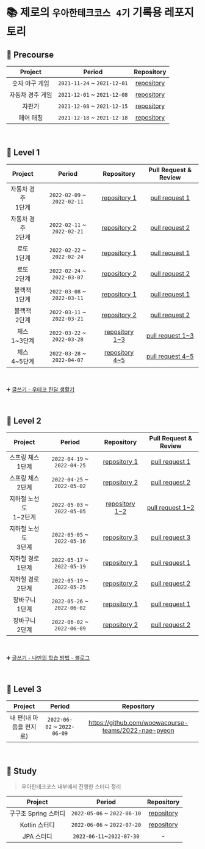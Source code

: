 # 📚 제로의 `우아한테크코스 4기` 기록용 레포지토리

## 📕 Precourse

| Project | Period | Repository |
|:-----:|:-----:|:-----:|
|숫자 야구 게임|`2021-11-24` ~ `2021-12-01`|[repository](https://github.com/asebn1/java-baseball-precourse/tree/asebn1)|
|자동차 경주 게임|`2021-12-01` ~ `2021-12-08`|[repository](https://github.com/asebn1/java-racingcar-precourse/tree/asebn1)|
|자판기|`2021-12-08` ~ `2021-12-15`|[repository](https://github.com/asebn1/java-vendingmachine-precourse/tree/asebn1)|
|페어 매칭|`2021-12-18` ~ `2021-12-18`|[repository](https://github.com/asebn1/java-pairmatching-precourse/tree/asebn1)|

<br/>

## 📙 Level 1

| Project | Period | Repository | Pull Request & Review |
|:-----:|:-----:|:---:|:---:|
|자동차 경주 <br> 1단계|`2022-02-09` ~ `2022-02-11`|[repository 1](https://github.com/asebn1/java-racingcar/commits/asebn1)|[pull request 1](https://github.com/woowacourse/java-racingcar/pull/268)|
|자동차 경주 <br> 2단계|`2022-02-11` ~ `2022-02-21`|[repository 2](https://github.com/asebn1/java-racingcar/tree/step2)|[pull request 2](https://github.com/woowacourse/java-racingcar/pull/374)|
|로또 <br> 1단계|`2022-02-22` ~ `2022-02-24`|[repository 1](https://github.com/asebn1/java-lotto/tree/step1)|[pull request 1](https://github.com/woowacourse/java-lotto/pull/369)|
|로또 <br> 2단계|`2022-02-24` ~ `2022-03-07`|[repository 2](https://github.com/asebn1/java-lotto)|[pull request 2](https://github.com/woowacourse/java-lotto/pull/475)|
|블랙잭 <br> 1단계|`2022-03-08` ~ `2022-03-11`|[repository 1](https://github.com/asebn1/java-blackjack/tree/step1)|[pull request 1](https://github.com/woowacourse/java-blackjack/pull/231)|
|블랙잭 <br> 2단계|`2022-03-11` ~ `2022-03-21`|[repository 2](https://github.com/asebn1/java-blackjack)|[pull request 2](https://github.com/woowacourse/java-blackjack/pull/297)|
|체스 <br> 1~3단계|`2022-03-22` ~ `2022-03-28`|[repository 1~3](https://github.com/asebn1/java-chess/tree/step1)|[pull request 1~3](https://github.com/woowacourse/java-chess/pull/273)|
|체스 <br> 4~5단계|`2022-03-28` ~ `2022-04-07`|[repository 4~5](https://github.com/asebn1/java-chess)|[pull request 4~5](https://github.com/woowacourse/java-chess/pull/400)|

<br>

➕ [글쓰기 - 우테코 한달 생활기](https://github.com/asebn1/woowa-writing-4/blob/asebn1/Level1.md)

<br/>

## 📒 Level 2

| Project | Period | Repository | Pull Request & Review |
|:-----:|:-----:|:---:|:---:|
|스프링 체스 <br> 1단계|`2022-04-19` ~ `2022-04-25`|[repository 1](https://github.com/asebn1/jwp-chess/tree/step1)|[pull request 1](https://github.com/woowacourse/jwp-chess/pull/363)|
|스프링 체스 <br> 2단계|`2022-04-25` ~ `2022-05-02`|[repository 2](https://github.com/asebn1/jwp-chess/tree/step2)|[pull request 2](https://github.com/woowacourse/jwp-chess/pull/414)|
|지하철 노선도 <br> 1~2단계|`2022-05-03` ~ `2022-05-05`|[repository 1~2](https://github.com/asebn1/atdd-subway-map/tree/step2)|[pull request 1~2](https://github.com/woowacourse/atdd-subway-map/pull/256)|
|지하철 노선도 <br> 3단계|`2022-05-05` ~ `2022-05-16`|[repository 3](https://github.com/asebn1/atdd-subway-map/tree/step3)|[pull request 3](https://github.com/woowacourse/atdd-subway-map/pull/272)|
|지하철 경로 <br> 1단계|`2022-05-17` ~ `2022-05-19`|[repository 1](https://github.com/asebn1/atdd-subway-path/tree/step1)|[pull request 1](https://github.com/woowacourse/atdd-subway-path/pull/206)|
|지하철 경로 <br> 2단계|`2022-05-19` ~ `2022-05-25`|[repository 2](https://github.com/asebn1/atdd-subway-path/tree/step2)|[pull request 2](https://github.com/woowacourse/atdd-subway-path/pull/315)|
|장바구니 <br> 1단계|`2022-05-26` ~ `2022-06-02`|[repository 1](https://github.com/asebn1/jwp-shopping-cart/tree/step1)|[pull request 1](https://github.com/woowacourse/jwp-shopping-cart/pull/42)|
|장바구니 <br> 2단계|`2022-06-02` ~ `2022-06-09`|[repository 2](https://github.com/asebn1/jwp-shopping-cart/tree/step2)|[pull request 2](https://github.com/woowacourse/jwp-shopping-cart/pull/92)|

<br>

➕ [글쓰기 - 나만의 학습 방법 - 블로그](https://github.com/asebn1/woowa-writing-4/blob/asebn1/Level2.md)

<br/>

## 📘 Level 3

| Project | Period | Repository |
|:---:|:---:|:---:|
|내 편(내 마음을 편지로)|`2022-06-02` ~ `2022-06-09`|https://github.com/woowacourse-teams/2022-nae-pyeon|


<br/>

## 📔 Study

> 우아한테크코스 내부에서 진행한 스터디 정리

| Project | Period | Repository |
|:---:|:---:|:---:|
|구구조 Spring 스터디|`2022-05-06` ~ `2022-06-10`|[repository](https://github.com/woowacourse-study/2022-gugu-spring-study)|
|Kotlin 스터디|`2022-06-06` ~ `2022-07-20`|[repository](https://github.com/woowacourse-study/2022-kotudy)|
|JPA 스터디|`2022-06-11`~`2022-07-30`|-|
